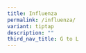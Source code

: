 ```yaml
---
title: Influenza
permalink: /influenza/
variant: tiptap
description: ""
third_nav_title: G to L
---
```

